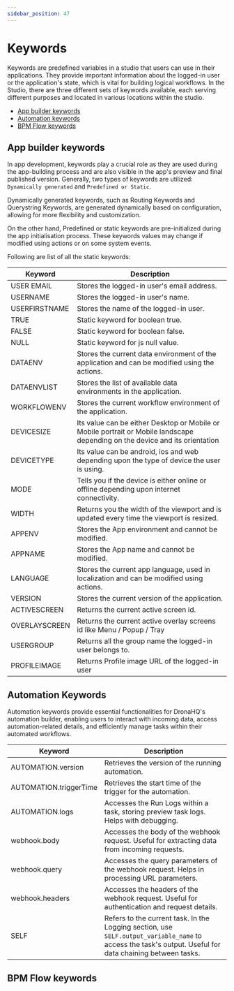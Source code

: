 ```yaml
---
sidebar_position: 47
---
```


# Keywords

Keywords are predefined variables in a studio that users can use in their applications. They provide important information about the logged-in user or the application's state, which is vital for building logical workflows. In the Studio, there are three different sets of keywords available, each serving different purposes and located in various locations within the studio.

- [App builder keywords](#app-builder-keywords)
- [Automation keywords](#automation-keywords)
- [BPM Flow keywords](#bpm-flow-keywords)

## App builder keywords
In app development, keywords play a crucial role as they are used during the app-building process and are also visible in the app's preview and final published version. Generally, two types of keywords are utilized: `Dynamically generated` and `Predefined or Static`.

Dynamically generated keywords, such as Routing Keywords and Querystring Keywords, are generated dynamically based on configuration, allowing for more flexibility and customization.

On the other hand, Predefined or static keywords are pre-initialized during the app initialisation process. These keywords values may change if modified using actions or on some system events.

Following are list of all the static keywords:

 | Keyword | Description |
 | ------------------- | ------------------- |
 | USER EMAIL | Stores the logged-in user's email address. |
 | USERNAME | Stores the logged-in user's name. |
 | USERFIRSTNAME | Stores the name of the logged-in user. |
 | TRUE | Static keyword for boolean true. |
 | FALSE | Static keyword for boolean false. |
 | NULL | Static keyword for js null value. |
 | DATAENV | Stores the current data environment of the application and can be modified using the actions. |
 | DATAENVLIST | Stores the list of available data environments in the application. |
 | WORKFLOWENV | Stores the current workflow environment of the application. |
 | DEVICESIZE | Its value can be either Desktop or Mobile or Mobile portrait or Mobile landscape depending on the device and its orientation |
 | DEVICETYPE | Its value can be android, ios and web depending upon the type of device the user is using. |
 | MODE | Tells you if the device is either online or offline depending upon internet connectivity. |
 | WIDTH | Returns you the width of the viewport and is updated every time the viewport is resized. |
 | APPENV | Stores the App environment and cannot be modified. |
 | APPNAME | Stores the App name and cannot be modified. |
 | LANGUAGE | Stores the current app language, used in localization and can be modified using actions. |
 | VERSION | Stores the current version of the application. |
 | ACTIVESCREEN | Returns the current active screen id. |
 | OVERLAYSCREEN | Returns the current active overlay screens id like Menu / Popup / Tray |
 | USERGROUP | Returns all the group name the logged-in user belongs to. |
 | PROFILEIMAGE | Returns Profile image URL of the logged-in user |



## Automation Keywords

Automation keywords provide essential functionalities for DronaHQ's automation builder, enabling users to interact with incoming data, access automation-related details, and efficiently manage tasks within their automated workflows.

| Keyword                | Description                                                                                   |
|------------------------|-----------------------------------------------------------------------------------------------|
| AUTOMATION.version     | Retrieves the version of the running automation.                                              |
| AUTOMATION.triggerTime | Retrieves the start time of the trigger for the automation.                                   |
| AUTOMATION.logs        | Accesses the Run Logs within a task, storing preview task logs. Helps with debugging.         |
| webhook.body           | Accesses the body of the webhook request. Useful for extracting data from incoming requests.  |
| webhook.query          | Accesses the query parameters of the webhook request. Helps in processing URL parameters.     |
| webhook.headers        | Accesses the headers of the webhook request. Useful for authentication and request details.   |
| SELF                   | Refers to the current task. In the Logging section, use `SELF.output_variable_name` to access the task's output. Useful for data chaining between tasks. |

## BPM Flow keywords
